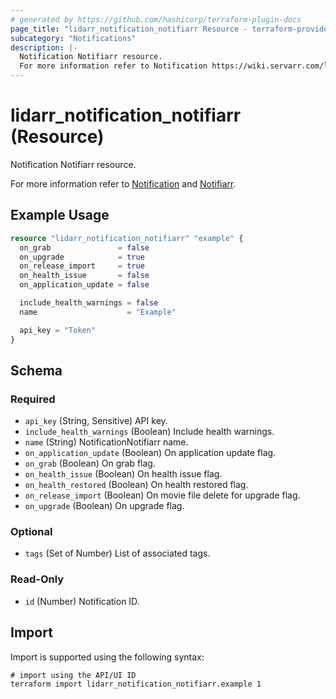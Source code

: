 ```yaml
---
# generated by https://github.com/hashicorp/terraform-plugin-docs
page_title: "lidarr_notification_notifiarr Resource - terraform-provider-lidarr"
subcategory: "Notifications"
description: |-
  Notification Notifiarr resource.
  For more information refer to Notification https://wiki.servarr.com/lidarr/settings#connect and Notifiarr https://wiki.servarr.com/lidarr/supported#notifiarr.
---
```


# lidarr_notification_notifiarr (Resource)

<!-- subcategory:Notifications -->Notification Notifiarr resource.
For more information refer to [Notification](https://wiki.servarr.com/lidarr/settings#connect) and [Notifiarr](https://wiki.servarr.com/lidarr/supported#notifiarr).

## Example Usage

```terraform
resource "lidarr_notification_notifiarr" "example" {
  on_grab               = false
  on_upgrade            = true
  on_release_import     = true
  on_health_issue       = false
  on_application_update = false

  include_health_warnings = false
  name                    = "Example"

  api_key = "Token"
}
```

<!-- schema generated by tfplugindocs -->
## Schema

### Required

- `api_key` (String, Sensitive) API key.
- `include_health_warnings` (Boolean) Include health warnings.
- `name` (String) NotificationNotifiarr name.
- `on_application_update` (Boolean) On application update flag.
- `on_grab` (Boolean) On grab flag.
- `on_health_issue` (Boolean) On health issue flag.
- `on_health_restored` (Boolean) On health restored flag.
- `on_release_import` (Boolean) On movie file delete for upgrade flag.
- `on_upgrade` (Boolean) On upgrade flag.

### Optional

- `tags` (Set of Number) List of associated tags.

### Read-Only

- `id` (Number) Notification ID.

## Import

Import is supported using the following syntax:

```shell
# import using the API/UI ID
terraform import lidarr_notification_notifiarr.example 1
```
